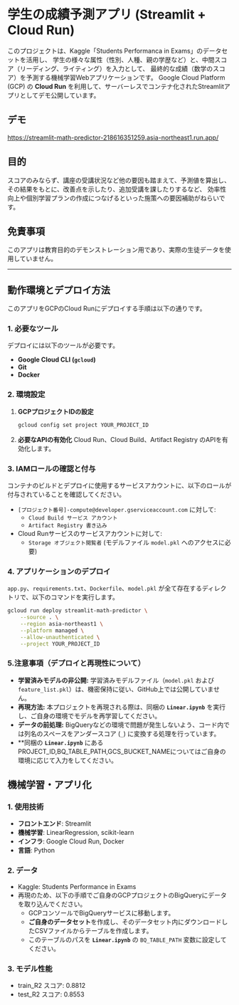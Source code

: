 #  学生の成績予測アプリ (Streamlit + Cloud Run)

このプロジェクトは、Kaggle「Students Performanca in Exams」のデータセットを活用し、
学生の様々な属性（性別、人種、親の学歴など）と、中間スコア（リーディング、ライティング）を入力として、
最終的な成績（数学のスコア）を予測する機械学習Webアプリケーションです。
Google Cloud Platform (GCP) の **Cloud Run** を利用して、サーバーレスでコンテナ化されたStreamlitアプリとしてデモ公開しています。

##  デモ

https://streamlit-math-predictor-218616351259.asia-northeast1.run.app/

##  目的

スコアのみならず、講座の受講状況など他の要因も踏まえて、予測値を算出し、
その結果をもとに、改善点を示したり、追加受講を課したりするなど、
効率性向上や個別学習プランの作成につなげるといった施策への要因補助がねらいです。

##  免責事項

このアプリは教育目的のデモンストレーション用であり、実際の生徒データを使用していません。

---

##  動作環境とデプロイ方法

このアプリをGCPのCloud Runにデプロイする手順は以下の通りです。


### 1. 必要なツール

デプロイには以下のツールが必要です。

* **Google Cloud CLI (`gcloud`)**
* **Git**
* **Docker** 

### 2. 環境設定

1.  **GCPプロジェクトIDの設定**
    ```bash
    gcloud config set project YOUR_PROJECT_ID
    ```
2.  **必要なAPIの有効化**
    Cloud Run、Cloud Build、Artifact Registry のAPIを有効化します。

### 3. IAMロールの確認と付与

コンテナのビルドとデプロイに使用するサービスアカウントに、以下のロールが付与されていることを確認してください。

* `[プロジェクト番号]-compute@developer.gserviceaccount.com` に対して:
    * `Cloud Build サービス アカウント`
    * `Artifact Registry 書き込み`
* Cloud Runサービスのサービスアカウントに対して:
    * `Storage オブジェクト閲覧者` (モデルファイル `model.pkl` へのアクセスに必要)

### 4. アプリケーションのデプロイ

`app.py`、`requirements.txt`、`Dockerfile`、`model.pkl` が全て存在するディレクトリで、以下のコマンドを実行します。

```bash
gcloud run deploy streamlit-math-predictor \
    --source . \
    --region asia-northeast1 \
    --platform managed \
    --allow-unauthenticated \
    --project YOUR_PROJECT_ID
```

###  5.注意事項（デプロイと再現性について）

- **学習済みモデルの非公開:** 学習済みモデルファイル（`model.pkl` および `feature_list.pkl`）は、機密保持に従い、GitHub上では公開していません。
- **再現方法:** 本プロジェクトを再現される際は、同梱の **`Linear.ipynb`** を実行し、ご自身の環境でモデルを再学習してください。
- **データの前処理:** BigQueryなどの環境で問題が発生しないよう、コード内では列名のスペースをアンダースコア (`_`) に変換する処理を行っています。
- **同梱の **`Linear.ipynb`** にあるPROJECT_ID,BQ_TABLE_PATH,GCS_BUCKET_NAMEについてはご自身の環境に応じて入力をしてください。  

##  機械学習・アプリ化
###  1. 使用技術
- **フロントエンド**: Streamlit
- **機械学習**: LinearRegression, scikit-learn
- **インフラ**: Google Cloud Run, Docker
- **言語**: Python

###  2. データ
- Kaggle: Students Performance in Exams
- 再現のため、以下の手順でご自身のGCPプロジェクトのBigQueryにデータを取り込んでください。
  * GCPコンソールでBigQueryサービスに移動します。
  * **ご自身のデータセット**を作成し、そのデータセット内にダウンロードしたCSVファイルからテーブルを作成します。
  * このテーブルのパスを **`Linear.ipynb`** の `BQ_TABLE_PATH` 変数に設定してください。

###  3. モデル性能
- train_R2 スコア: 0.8812
- test_R2 スコア: 0.8553
